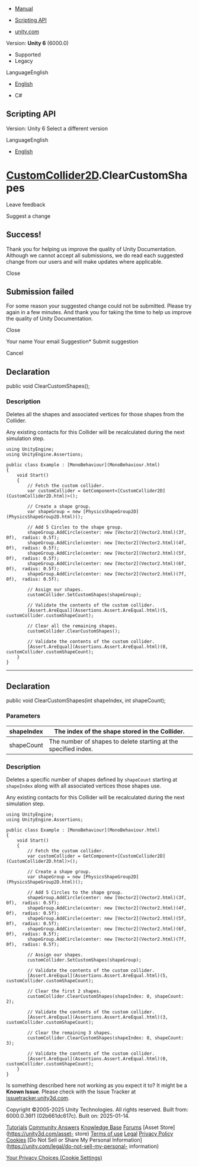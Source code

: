 [ ]()

  * [Manual](../Manual/index.html)
  * [Scripting API](../ScriptReference/index.html)

  * [unity.com](https://unity.com/)

Version: **Unity 6** (6000.0)

  * Supported
  * Legacy

LanguageEnglish

  * [English]()

  * C#

[ ](https://docs.unity3d.com)

## Scripting API

Version: Unity 6 Select a different version

LanguageEnglish

  * [English]()

#  [CustomCollider2D](CustomCollider2D.html).ClearCustomShapes

Leave feedback

Suggest a change

## Success!

Thank you for helping us improve the quality of Unity Documentation. Although
we cannot accept all submissions, we do read each suggested change from our
users and will make updates where applicable.

Close

## Submission failed

For some reason your suggested change could not be submitted. Please <a>try
again</a> in a few minutes. And thank you for taking the time to help us
improve the quality of Unity Documentation.

Close

Your name Your email Suggestion* Submit suggestion

Cancel

[ ]()

## Declaration

public void ClearCustomShapes();

### Description

Deletes all the shapes and associated vertices for those shapes from the
Collider.

Any existing contacts for this Collider will be recalculated during the next
simulation step.

    
    
    using UnityEngine;
    using UnityEngine.Assertions;  
      
    public class Example : [MonoBehaviour](MonoBehaviour.html)
    {
        void Start()
        {
            // Fetch the custom collider.
            var customCollider = GetComponent<[CustomCollider2D](CustomCollider2D.html)>();  
      
            // Create a shape group.
            var shapeGroup = new [PhysicsShapeGroup2D](PhysicsShapeGroup2D.html)();  
      
            // Add 5 Circles to the shape group.
            shapeGroup.AddCircle(center: new [Vector2](Vector2.html)(3f, 0f),  radius: 0.5f);
            shapeGroup.AddCircle(center: new [Vector2](Vector2.html)(4f, 0f),  radius: 0.5f);
            shapeGroup.AddCircle(center: new [Vector2](Vector2.html)(5f, 0f),  radius: 0.5f);
            shapeGroup.AddCircle(center: new [Vector2](Vector2.html)(6f, 0f),  radius: 0.5f);
            shapeGroup.AddCircle(center: new [Vector2](Vector2.html)(7f, 0f),  radius: 0.5f);  
      
            // Assign our shapes.
            customCollider.SetCustomShapes(shapeGroup);  
      
            // Validate the contents of the custom collider.
            [Assert.AreEqual](Assertions.Assert.AreEqual.html)(5, customCollider.customShapeCount);  
      
            // Clear all the remaining shapes.
            customCollider.ClearCustomShapes();  
      
            // Validate the contents of the custom collider.
            [Assert.AreEqual](Assertions.Assert.AreEqual.html)(0, customCollider.customShapeCount);
        }
    }
    

* * *

## Declaration

public void ClearCustomShapes(int shapeIndex, int shapeCount);

### Parameters

shapeIndex | The index of the shape stored in the Collider.  
---|---  
shapeCount | The number of shapes to delete starting at the specified index.  
  
### Description

Deletes a specific number of shapes defined by `shapeCount` starting at
`shapeIndex` along with all associated vertices those shapes use.

Any existing contacts for this Collider will be recalculated during the next
simulation step.

    
    
    using UnityEngine;
    using UnityEngine.Assertions;  
      
    public class Example : [MonoBehaviour](MonoBehaviour.html)
    {
        void Start()
        {
            // Fetch the custom collider.
            var customCollider = GetComponent<[CustomCollider2D](CustomCollider2D.html)>();  
      
            // Create a shape group.
            var shapeGroup = new [PhysicsShapeGroup2D](PhysicsShapeGroup2D.html)();  
      
            // Add 5 Circles to the shape group.
            shapeGroup.AddCircle(center: new [Vector2](Vector2.html)(3f, 0f),  radius: 0.5f);
            shapeGroup.AddCircle(center: new [Vector2](Vector2.html)(4f, 0f),  radius: 0.5f);
            shapeGroup.AddCircle(center: new [Vector2](Vector2.html)(5f, 0f),  radius: 0.5f);
            shapeGroup.AddCircle(center: new [Vector2](Vector2.html)(6f, 0f),  radius: 0.5f);
            shapeGroup.AddCircle(center: new [Vector2](Vector2.html)(7f, 0f),  radius: 0.5f);  
      
            // Assign our shapes.
            customCollider.SetCustomShapes(shapeGroup);  
      
            // Validate the contents of the custom collider.
            [Assert.AreEqual](Assertions.Assert.AreEqual.html)(5, customCollider.customShapeCount);  
      
            // Clear the first 2 shapes.
            customCollider.ClearCustomShapes(shapeIndex: 0, shapeCount: 2);  
      
            // Validate the contents of the custom collider.
            [Assert.AreEqual](Assertions.Assert.AreEqual.html)(3, customCollider.customShapeCount);  
      
            // Clear the remaining 3 shapes.
            customCollider.ClearCustomShapes(shapeIndex: 0, shapeCount: 3);  
      
            // Validate the contents of the custom collider.
            [Assert.AreEqual](Assertions.Assert.AreEqual.html)(0, customCollider.customShapeCount);
        }
    }
    

Is something described here not working as you expect it to? It might be a
**Known Issue**. Please check with the Issue Tracker at
[issuetracker.unity3d.com](https://issuetracker.unity3d.com).

Copyright ©2005-2025 Unity Technologies. All rights reserved. Built from:
6000.0.36f1 (02b661dc617c). Built on: 2025-01-14.

[Tutorials](https://unity3d.com/learn) [Community
Answers](https://answers.unity3d.com) [Knowledge
Base](https://support.unity3d.com/hc/en-us)
[Forums](https://forum.unity3d.com) [Asset Store](https://unity3d.com/asset-
store) [Terms of use](https://docs.unity3d.com/Manual/TermsOfUse.html)
[Legal](https://unity.com/legal) [Privacy
Policy](https://unity.com/legal/privacy-policy)
[Cookies](https://unity.com/legal/cookie-policy) [Do Not Sell or Share My
Personal Information](https://unity.com/legal/do-not-sell-my-personal-
information)

[Your Privacy Choices (Cookie Settings)](javascript:void\(0\);)

